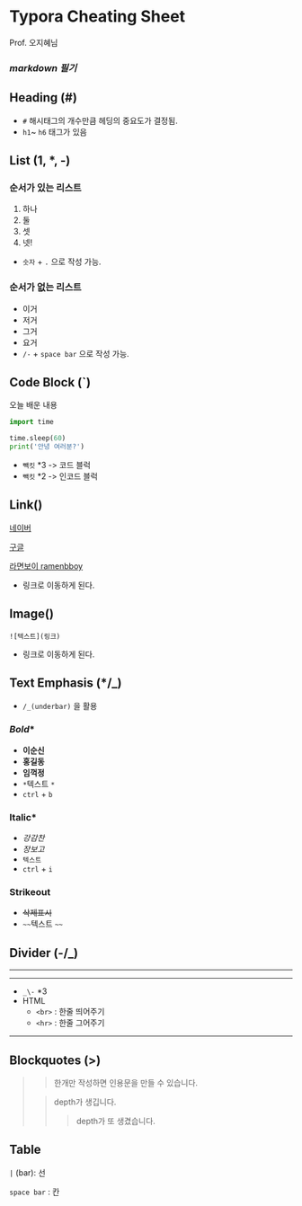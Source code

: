 # Typora Cheating Sheet

Prof. 오지혜님



### ***markdown 필기***

## **Heading (#)**

- `#` 해시태그의 개수만큼 헤딩의 중요도가 결정됨.
- `h1`~ `h6` 태그가 있음

## **List (1, \*, -)**

### **순서가 있는 리스트**

1. 하나
2. 둘
3. 셋
4. 넷!

- `숫자` + `.` 으로 작성 가능.

### **순서가 없는 리스트**

- 이거
- 저거
- 그거
- 요거
- `/-` + `space bar` 으로 작성 가능.

## **Code Block (`)**

오늘 배운 내용

```python
import time

time.sleep(60)
print('안녕 여러분?')
```

- `빽킷` *3 -> 코드 블럭
- `빽킷` *2 -> 인코드 블럭

## **Link()**

[네이버](https://www.naver.com/)

[구글](https://www.google.com/)

[라면보이 ramenbboy](https://ramenbboy.github.io)

- 링크로 이동하게 된다.

## **Image()**

```![텍스트](링크)```

- 링크로 이동하게 된다.

## **Text Emphasis (\*/_)**

- `/_(underbar)` 을 활용

### ***Bold****

- **이순신**
- **홍길동**
- **임꺽정**
- `*`텍스트 `*`
- `ctrl` + `b`

### **Italic***

- *강감찬*
- *장보고*
- `텍스트 `
- `ctrl` + `i`

### **Strikeout**

- ~~삭제표시~~
- `~~`텍스트 `~~`



## **Divider (-/_)**

------

------

- `_\-` *3
- HTML
  - `<br>` : 한줄 띄어주기
  - `<hr>` : 한줄 그어주기

------



## **Blockquotes (>)**

> > 한개만 작성하면 인용문을 만들 수 있습니다.
>
> > depth가 생깁니다.
> >
> > > depth가 또 생겼습니다.



## **Table**

`|` (bar): 선

`space bar` : 칸